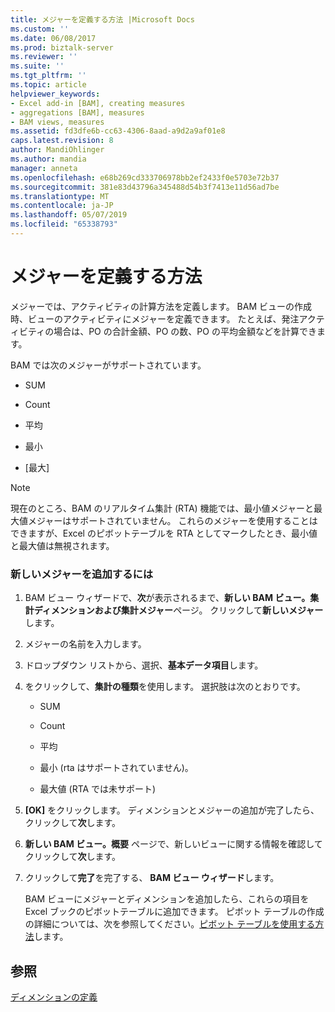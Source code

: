 ```yaml
---
title: メジャーを定義する方法 |Microsoft Docs
ms.custom: ''
ms.date: 06/08/2017
ms.prod: biztalk-server
ms.reviewer: ''
ms.suite: ''
ms.tgt_pltfrm: ''
ms.topic: article
helpviewer_keywords:
- Excel add-in [BAM], creating measures
- aggregations [BAM], measures
- BAM views, measures
ms.assetid: fd3dfe6b-cc63-4306-8aad-a9d2a9af01e8
caps.latest.revision: 8
author: MandiOhlinger
ms.author: mandia
manager: anneta
ms.openlocfilehash: e68b269cd333706978bb2ef2433f0e5703e72b37
ms.sourcegitcommit: 381e83d43796a345488d54b3f7413e11d56ad7be
ms.translationtype: MT
ms.contentlocale: ja-JP
ms.lasthandoff: 05/07/2019
ms.locfileid: "65338793"
---
```

# <a name="how-to-define-measures"></a>メジャーを定義する方法
メジャーでは、アクティビティの計算方法を定義します。 BAM ビューの作成時、ビューのアクティビティにメジャーを定義できます。 たとえば、発注アクティビティの場合は、PO の合計金額、PO の数、PO の平均金額などを計算できます。  
  
 BAM では次のメジャーがサポートされています。  
  
-   SUM  
  
-   Count  
  
-   平均  
  
-   最小  
  
-   [最大]  
  
> [!NOTE]
>  現在のところ、BAM のリアルタイム集計 (RTA) 機能では、最小値メジャーと最大値メジャーはサポートされていません。 これらのメジャーを使用することはできますが、Excel のピボットテーブルを RTA としてマークしたとき、最小値と最大値は無視されます。  
  
### <a name="to-add-new-measures"></a>新しいメジャーを追加するには  
  
1. BAM ビュー ウィザードで、**次**が表示されるまで、**新しい BAM ビュー。集計ディメンションおよび集計メジャー**ページ。 クリックして**新しいメジャー**します。  
  
2. メジャーの名前を入力します。  
  
3. ドロップダウン リストから、選択、**基本データ項目**します。  
  
4. をクリックして、**集計の種類**を使用します。 選択肢は次のとおりです。  
  
   -   SUM  
  
   -   Count  
  
   -   平均  
  
   -   最小 (rta はサポートされていません)。  
  
   -   最大値 (RTA では未サポート)  
  
5. **[OK]** をクリックします。 ディメンションとメジャーの追加が完了したら、クリックして**次**します。  
  
6. **新しい BAM ビュー。概要** ページで、新しいビューに関する情報を確認してクリックして**次**します。  
  
7. クリックして**完了**を完了する、 **BAM ビュー ウィザード**します。  
  
   BAM ビューにメジャーとディメンションを追加したら、これらの項目を Excel ブックのピボットテーブルに追加できます。 ピボット テーブルの作成の詳細については、次を参照してください。[ピボット テーブルを使用する方法](../core/how-to-use-the-pivottable.md)します。  
  
## <a name="see-also"></a>参照  
 [ディメンションの定義](../core/defining-dimensions.md)